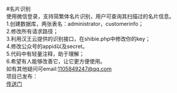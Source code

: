 #名片识别<br>
使用微信登录，支持简繁体名片识别，用户可查询其扫描过的名片信息。<br>
1.创建数据库，两张表名：administrator，customerinfo；<br>
2.修改所有请求路径；<br>
3.利用汉王云提供的识别接口，在shibie.php中修改你的key；<br>
4.修改公众号的appid以及secret。<br>
5.代码中有轻量注释，助于理解；<br>
6.希望有人能够改善它，让它更方便使用。<br>
如有其他疑问可email:1105849247@qq.com<br>
项目已发布：<br>
[传送门](http://wx.yadongtextile.com/web/mingpian/public)
